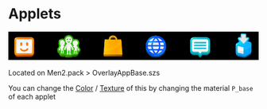 # Applets

![image](imgs/applets/appg.png)

Located on Men2.pack > OverlayAppBase.szs

You can change the [Color](../general/colors.md) / [Texture](../general/textures.md) of this by changing the material `P_base` of each applet
